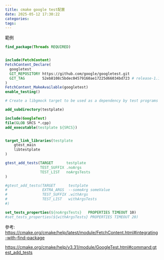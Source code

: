 ```yaml
---
title: cmake google test配置
date: 2025-05-12 17:30:22
categories:
tags:
---
```

範例
```cmake
find_package(Threads REQUIRED)


include(FetchContent)
FetchContent_Declare(
  googletest
  GIT_REPOSITORY https://github.com/google/googletest.git
  GIT_TAG        52eb8108c5bdec04579160ae17225d66034bd723 # release-1.17.0
)
FetchContent_MakeAvailable(googletest)
enable_testing()

# Create a libgmock target to be used as a dependency by test programs

add_subdirectory(testplate)

```

```cmake
include(GoogleTest)
file(GLOB SRCS *.cpp)
add_executable(testplate ${SRCS})


target_link_libraries(testplate
    gtest_main
    libtestplate
)

gtest_add_tests(TARGET      testplate
                TEST_SUFFIX .noArgs
                TEST_LIST   noArgsTests
)

#gtest_add_tests(TARGET      testplate
#                EXTRA_ARGS  --someArg someValue
#                TEST_SUFFIX .withArgs
#                TEST_LIST   withArgsTests
#)

set_tests_properties(${noArgsTests}   PROPERTIES TIMEOUT 10)
#set_tests_properties(${withArgsTests} PROPERTIES TIMEOUT 20)
```

參考:
https://cmake.org/cmake/help/latest/module/FetchContent.html#integrating-with-find-package

https://cmake.org/cmake/help/v3.31/module/GoogleTest.html#command:gtest_add_tests